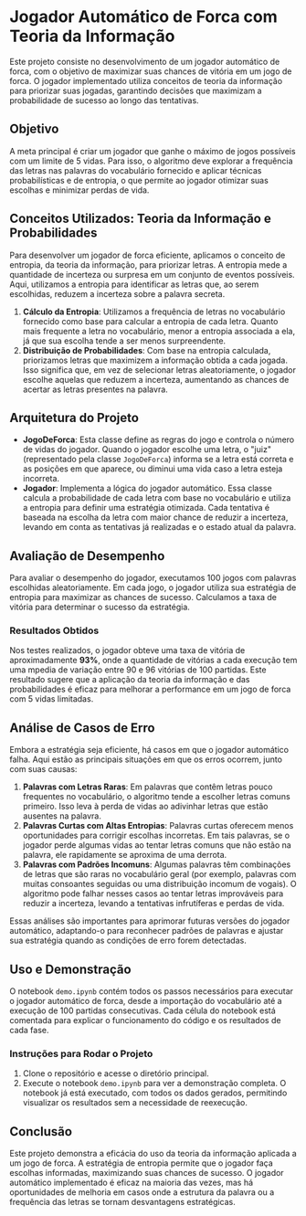 # Jogador Automático de Forca com Teoria da Informação

Este projeto consiste no desenvolvimento de um jogador automático de forca, com o objetivo de maximizar suas chances de vitória em um jogo de forca. O jogador implementado utiliza conceitos de teoria da informação para priorizar suas jogadas, garantindo decisões que maximizam a probabilidade de sucesso ao longo das tentativas.

## Objetivo

A meta principal é criar um jogador que ganhe o máximo de jogos possíveis com um limite de 5 vidas. Para isso, o algoritmo deve explorar a frequência das letras nas palavras do vocabulário fornecido e aplicar técnicas probabilísticas e de entropia, o que permite ao jogador otimizar suas escolhas e minimizar perdas de vida.

## Conceitos Utilizados: Teoria da Informação e Probabilidades

Para desenvolver um jogador de forca eficiente, aplicamos o conceito de entropia, da teoria da informação, para priorizar letras. A entropia mede a quantidade de incerteza ou surpresa em um conjunto de eventos possíveis. Aqui, utilizamos a entropia para identificar as letras que, ao serem escolhidas, reduzem a incerteza sobre a palavra secreta.

1. **Cálculo da Entropia**: Utilizamos a frequência de letras no vocabulário fornecido como base para calcular a entropia de cada letra. Quanto mais frequente a letra no vocabulário, menor a entropia associada a ela, já que sua escolha tende a ser menos surpreendente.
2. **Distribuição de Probabilidades**: Com base na entropia calculada, priorizamos letras que maximizem a informação obtida a cada jogada. Isso significa que, em vez de selecionar letras aleatoriamente, o jogador escolhe aquelas que reduzem a incerteza, aumentando as chances de acertar as letras presentes na palavra.

## Arquitetura do Projeto

- **JogoDeForca**: Esta classe define as regras do jogo e controla o número de vidas do jogador. Quando o jogador escolhe uma letra, o "juiz" (representado pela classe `JogoDeForca`) informa se a letra está correta e as posições em que aparece, ou diminui uma vida caso a letra esteja incorreta.
- **Jogador**: Implementa a lógica do jogador automático. Essa classe calcula a probabilidade de cada letra com base no vocabulário e utiliza a entropia para definir uma estratégia otimizada. Cada tentativa é baseada na escolha da letra com maior chance de reduzir a incerteza, levando em conta as tentativas já realizadas e o estado atual da palavra.

## Avaliação de Desempenho

Para avaliar o desempenho do jogador, executamos 100 jogos com palavras escolhidas aleatoriamente. Em cada jogo, o jogador utiliza sua estratégia de entropia para maximizar as chances de sucesso. Calculamos a taxa de vitória para determinar o sucesso da estratégia.

### Resultados Obtidos

Nos testes realizados, o jogador obteve uma taxa de vitória de aproximadamente **93%**, onde a quantidade de vitórias a cada execução tem uma mpedia de variação entre 90 e 96 vitórias de 100 partidas. Este resultado sugere que a aplicação da teoria da informação e das probabilidades é eficaz para melhorar a performance em um jogo de forca com 5 vidas limitadas.

## Análise de Casos de Erro

Embora a estratégia seja eficiente, há casos em que o jogador automático falha. Aqui estão as principais situações em que os erros ocorrem, junto com suas causas:

1. **Palavras com Letras Raras**: Em palavras que contêm letras pouco frequentes no vocabulário, o algoritmo tende a escolher letras comuns primeiro. Isso leva à perda de vidas ao adivinhar letras que estão ausentes na palavra.
2. **Palavras Curtas com Altas Entropias**: Palavras curtas oferecem menos oportunidades para corrigir escolhas incorretas. Em tais palavras, se o jogador perde algumas vidas ao tentar letras comuns que não estão na palavra, ele rapidamente se aproxima de uma derrota.
3. **Palavras com Padrões Incomuns**: Algumas palavras têm combinações de letras que são raras no vocabulário geral (por exemplo, palavras com muitas consoantes seguidas ou uma distribuição incomum de vogais). O algoritmo pode falhar nesses casos ao tentar letras improváveis para reduzir a incerteza, levando a tentativas infrutíferas e perdas de vida.

Essas análises são importantes para aprimorar futuras versões do jogador automático, adaptando-o para reconhecer padrões de palavras e ajustar sua estratégia quando as condições de erro forem detectadas.

## Uso e Demonstração

O notebook `demo.ipynb` contém todos os passos necessários para executar o jogador automático de forca, desde a importação do vocabulário até a execução de 100 partidas consecutivas. Cada célula do notebook está comentada para explicar o funcionamento do código e os resultados de cada fase.

### Instruções para Rodar o Projeto

1. Clone o repositório e acesse o diretório principal.
2. Execute o notebook `demo.ipynb` para ver a demonstração completa. O notebook já está executado, com todos os dados gerados, permitindo visualizar os resultados sem a necessidade de reexecução.

## Conclusão

Este projeto demonstra a eficácia do uso da teoria da informação aplicada a um jogo de forca. A estratégia de entropia permite que o jogador faça escolhas informadas, maximizando suas chances de sucesso. O jogador automático implementado é eficaz na maioria das vezes, mas há oportunidades de melhoria em casos onde a estrutura da palavra ou a frequência das letras se tornam desvantagens estratégicas.